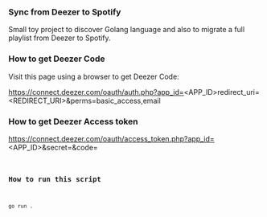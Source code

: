 ### Sync from Deezer to Spotify

Small toy project to discover Golang language and also to migrate a full playlist from Deezer to Spotify.

### How to get Deezer Code

Visit this page using a browser to get Deezer Code:

https://connect.deezer.com/oauth/auth.php?app_id=<APP_ID>redirect_uri=<REDIRECT_URI>&perms=basic_access,email

### How to get Deezer Access token

https://connect.deezer.com/oauth/access_token.php?app_id=<APP_ID>&secret=<SECRET>&code=<CODE>

### How to run this script

`go run .`